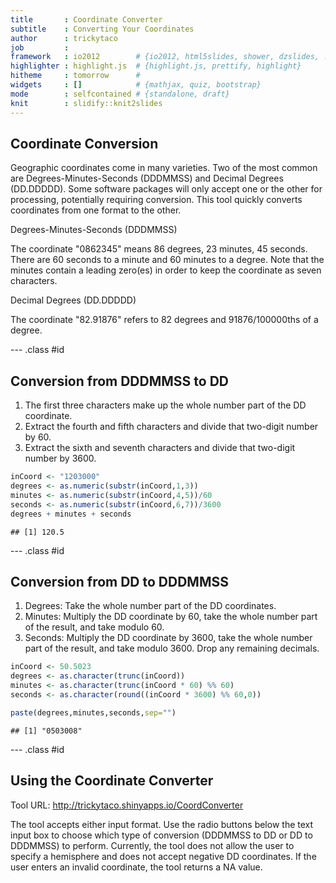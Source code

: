 ```yaml
---
title       : Coordinate Converter
subtitle    : Converting Your Coordinates
author      : trickytaco
job         : 
framework   : io2012        # {io2012, html5slides, shower, dzslides, ...}
highlighter : highlight.js  # {highlight.js, prettify, highlight}
hitheme     : tomorrow      # 
widgets     : []            # {mathjax, quiz, bootstrap}
mode        : selfcontained # {standalone, draft}
knit        : slidify::knit2slides
---
```


## Coordinate Conversion

Geographic coordinates come in many varieties.  Two of the most common are Degrees-Minutes-Seconds (DDDMMSS) and Decimal Degrees (DD.DDDDD).  Some software packages will only accept one or the other for processing, potentially requiring conversion.  This tool quickly converts coordinates from one format to the other.

Degrees-Minutes-Seconds (DDDMMSS)

The coordinate "0862345" means 86 degrees, 23 minutes, 45 seconds.  There are 60 seconds to a minute and 60 minutes to a degree.  Note that the minutes contain a leading zero(es) in order to keep the coordinate as seven characters.

Decimal Degrees (DD.DDDDD)

The coordinate "82.91876" refers to 82 degrees and 91876/100000ths of a degree.

--- .class #id

## Conversion from DDDMMSS to DD

1. The first three characters make up the whole number part of the DD coordinate.
2. Extract the fourth and fifth characters and divide that two-digit number by 60.
3. Extract the sixth and seventh characters and divide that two-digit number by 3600.


```r
inCoord <- "1203000"
degrees <- as.numeric(substr(inCoord,1,3))
minutes <- as.numeric(substr(inCoord,4,5))/60
seconds <- as.numeric(substr(inCoord,6,7))/3600
degrees + minutes + seconds
```

```
## [1] 120.5
```

--- .class #id

## Conversion from DD to DDDMMSS

1. Degrees: Take the whole number part of the DD coordinates.
2. Minutes: Multiply the DD coordinate by 60, take the whole number part of the result, and take modulo 60.
3. Seconds: Multiply the DD coordinate by 3600, take the whole number part of the result, and take modulo 3600.  Drop any remaining decimals.


```r
inCoord <- 50.5023
degrees <- as.character(trunc(inCoord))
minutes <- as.character(trunc(inCoord * 60) %% 60)
seconds <- as.character(round((inCoord * 3600) %% 60,0))
```


```r
paste(degrees,minutes,seconds,sep="")
```

```
## [1] "0503008"
```

--- .class #id

## Using the Coordinate Converter

Tool URL: http://trickytaco.shinyapps.io/CoordConverter

The tool accepts either input format.  Use the radio buttons below the text input box to choose which type of conversion (DDDMMSS to DD or DD to DDDMMSS) to perform.  Currently, the tool does not allow the user to specify a hemisphere and does not accept negative DD coordinates.  If the user enters an invalid coordinate, the tool returns a NA value.


